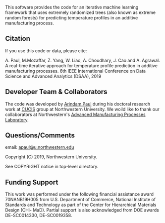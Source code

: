 This software provides the code for an iterative machine learning framework that uses extremely randomized trees (also known as extreme random forests) for predicting temperature profiles in an additive manufacturing process. 


## Citation

If you use this code or data, please cite:

A. Paul, M.Mozaffar, Z. Yang, W. Liao, A. Choudhary, J. Cao and A. Agrawal. A real-time iterative approach for temperature profile prediction in additive manufacturing processes. 6th IEEE International Conference on Data Science and Advanced Analytics (DSAA), 2019


## Developer Team & Collaborators 

The code was developed by <a href="http://www.arindampaul.me/">Arindam Paul</a> during his doctoral research work at <a href="http://cucis.ece.northwestern.edu/">CUCIS</a> group at Northwestern University. We woild like to thank our collaborators at Northwestern's <a href="http://ampl.mech.northwestern.edu/">Advanced Manufacturing Processes Laboratory</a>. 



## Questions/Comments

email: apaul@u.northwestern.edu

Copyright (C) 2019, Northwestern University.

See COPYRIGHT notice in top-level directory.

## Funding Support


This work was performed under the following financial assistance award 70NANB19H005 from U.S. Department of Commerce, National Institute of Standards and Technology as part of the Center for Hierarchical Materials Design (CHi- MaD). Partial support is also acknowledged from DOE awards DE-SC0014330, DE-SC0019358.
